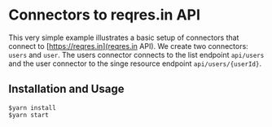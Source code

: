 # Connectors to reqres.in API

This very simple example illustrates a basic setup of connectors that connect to [https://reqres.in](reqres.in API). We create two connectors: `users` and `user`. The users connector connects to the list endpoint `api/users` and the user connector to the singe resource endpoint `api/users/{userId}`.

## Installation and Usage
```
$yarn install
$yarn start
```
